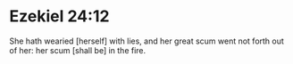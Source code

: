 # Ezekiel 24:12

She hath wearied [herself] with lies, and her great scum went not forth out of her: her scum [shall be] in the fire.